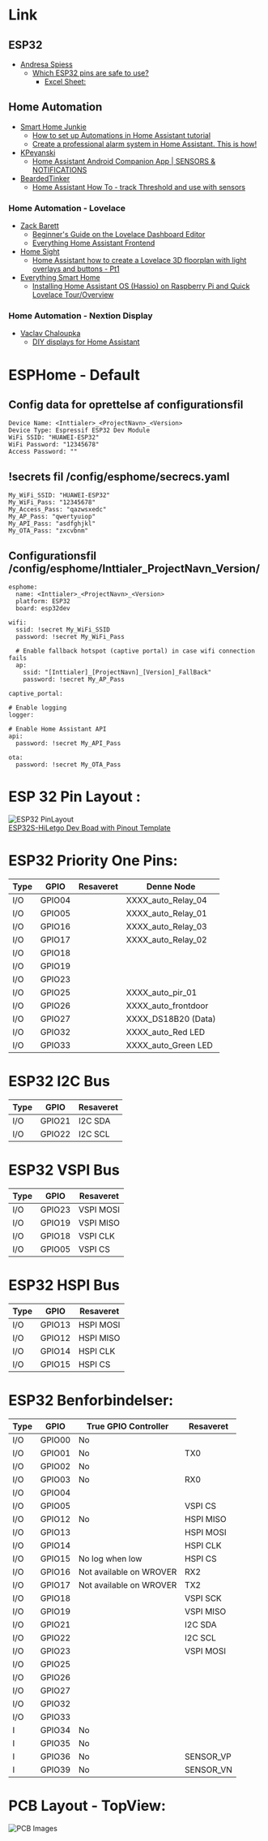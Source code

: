 # Link
## ESP32
* [Andresa Spiess](https://www.youtube.com/c/AndreasSpiess/playlists)
  * [Which ESP32 pins are safe to use?](https://www.youtube.com/watch?v=LY-1DHTxRAk)
    * [Excel Sheet:](https://www.youtube.com/redirect?v=LY-1DHTxRAk&event=video_description&redir_token=QUFFLUhqbDg0S3ZSNW1mSmFqSURKVy1JVHNIbmlDMzY3QXxBQ3Jtc0ttNzNkdlN0YVBKVjg2YURZNl9TR2h6SWgwbExaS0RjVTNsWnZELWFEZHVfNHRMZ2xDU25lSDZnVVdYN0xvYl8yMTZ1eG1fak1WSmFHdHNDUDg2WjNIMk5BY3dqQVFlOHJhOHByaExVTkhnZEpuRVV1NA%3D%3D&q=https%3A%2F%2Fdrive.google.com%2Ffile%2Fd%2F1gbKM7DA7PI7s1-ne_VomcjOrb0bE2TPZ%2Fview%3Fusp%3Dsharing)

## Home Automation
* [Smart Home Junkie](https://www.youtube.com/c/smarthomejunkie/playlists)
  * [How to set up Automations in Home Assistant tutorial](https://www.youtube.com/watch?v=KXTs5_x_T5c)
  * [Create a professional alarm system in Home Assistant. This is how!](https://www.youtube.com/watch?v=JPSDAszlII4&list=PLKuGrHcHLKMjYTsVN8IAKPLE21MbqkISO)
* [KPeyanski](https://www.youtube.com/channel/UCiyU6otsAn6v2NbbtM85npg)
  * [Home Assistant Android Companion App | SENSORS & NOTIFICATIONS](https://www.youtube.com/watch?v=pTa-SCWXMSQ&t=436s)
* [BeardedTinker](https://www.youtube.com/channel/UCuqokNoK8ZFNQdXxvlE129g)
  * [Home Assistant How To - track Threshold and use with sensors](https://www.youtube.com/watch?v=49Nv1HqYhqQ)

### Home Automation - Lovelace
* [Zack Barett](https://www.youtube.com/channel/UCXpteV7qpsWi9uUkOeLAhaA)
  * [Beginner's Guide on the Lovelace Dashboard Editor](https://www.youtube.com/watch?v=21dAWsKUimc)
  * [Everything Home Assistant Frontend](https://www.youtube.com/watch?v=8E3A90Xv7vA&list=PLs3GdbE8i1fRElfRyuaIRkyOsuBqYWrBA)
* [Home Sight](https://www.youtube.com/channel/UCT4bjO68FpyOsVoQAe45MGQ)
  * [Home Assistant how to create a Lovelace 3D floorplan with light overlays and buttons - Pt1](https://www.youtube.com/watch?v=xGIH6MlbRn0)
* [ Everything Smart Home](https://www.youtube.com/channel/UCrVLgIniVg6jW38uVqDRIiQ)
  * [Installing Home Assistant OS (Hassio) on Raspberry Pi and Quick Lovelace Tour/Overview](https://www.youtube.com/watch?v=SHg6fa0x7OA)
### Home Automation - Nextion Display
* [Vaclav Chaloupka](https://www.youtube.com/channel/UCA5DCnztFFHgdEettFHZ2Kw)
  * [DIY displays for Home Assistant](https://www.youtube.com/watch?v=_u1sOCfyghY)

# ESPHome - Default
## Config data for oprettelse af configurationsfil
```
Device Name: <Inttialer>_<ProjectNavn>_<Version>
Device Type: Espressif ESP32 Dev Module
WiFi SSID: "HUAWEI-ESP32"
WiFi Password: "12345678"
Access Password: ""
```
## !secrets fil /config/esphome/secrecs.yaml
```
My_WiFi_SSID: "HUAWEI-ESP32"
My_WiFi_Pass: "12345678"
My_Access_Pass: "qazwsxedc"
My_AP_Pass: "qwertyuiop"
My_API_Pass: "asdfghjkl"
My_OTA_Pass: "zxcvbnm"
```
## Configurationsfil /config/esphome/Inttialer_ProjectNavn_Version/
```
esphome:
  name: <Inttialer>_<ProjectNavn>_<Version>
  platform: ESP32
  board: esp32dev

wifi:
  ssid: !secret My_WiFi_SSID
  password: !secret My_WiFi_Pass

  # Enable fallback hotspot (captive portal) in case wifi connection fails
  ap:
    ssid: "[Inttialer]_[ProjectNavn]_[Version]_FallBack"
    password: !secret My_AP_Pass

captive_portal:

# Enable logging
logger:

# Enable Home Assistant API
api:
  password: !secret My_API_Pass

ota:
  password: !secret My_OTA_Pass
```

# ESP 32 Pin Layout :
![ESP32 PinLayout](/Images/ESP32S-HiLetgo_1377x724.png)  
[ESP32S-HiLetgo Dev Boad with Pinout Template](https://forum.fritzing.org/t/esp32s-hiletgo-dev-boad-with-pinout-template/5357)  

# ESP32 Priority One Pins:
| Type | GPIO   | Resaveret | Denne Node          |
| ---  | ---    | ----      | -----               |
| I/O  | GPIO04 |           | XXXX_auto_Relay_04  |
| I/O  | GPIO05 |           | XXXX_auto_Relay_01  | 
| I/O  | GPIO16 |           | XXXX_auto_Relay_03  |
| I/O  | GPIO17 |           | XXXX_auto_Relay_02  |
| I/O  | GPIO18 |           |                     |
| I/O  | GPIO19 |           |                     |
| I/O  | GPIO23 |           |                     |
| I/O  | GPIO25 |           | XXXX_auto_pir_01    |
| I/O  | GPIO26 |           | XXXX_auto_frontdoor |
| I/O  | GPIO27 |           | XXXX_DS18B20 (Data) |
| I/O  | GPIO32 |           | XXXX_auto_Red LED   |
| I/O  | GPIO33 |           | XXXX_auto_Green LED |

# ESP32 I2C Bus
| Type | GPIO   | Resaveret | 
| ---  | ---    | ----      | 
| I/O  | GPIO21 | I2C SDA   | 
| I/O  | GPIO22 | I2C SCL   | 

# ESP32 VSPI Bus
| Type | GPIO   | Resaveret | 
| ---  | ---    | ----      | 
| I/O  | GPIO23 | VSPI MOSI | 
| I/O  | GPIO19 | VSPI MISO | 
| I/O  | GPIO18 | VSPI CLK  | 
| I/O  | GPIO05 | VSPI CS   | 

# ESP32 HSPI Bus
| Type | GPIO   | Resaveret |
| ---  | ---    | ----      |
| I/O  | GPIO13 | HSPI MOSI |
| I/O  | GPIO12 | HSPI MISO |
| I/O  | GPIO14 | HSPI CLK  |
| I/O  | GPIO15 | HSPI CS   |


# ESP32 Benforbindelser:
| Type | GPIO   | True GPIO Controller    | Resaveret | 
| ---  | ---    | -----                   | ----      | 
| I/O  | GPIO00 | No                      |           | 
| I/O  | GPIO01 | No                      | TX0       | 
| I/O  | GPIO02 | No                      |           | 
| I/O  | GPIO03 | No                      | RX0       | 
| I/O  | GPIO04 |                         |           | 
| I/O  | GPIO05 |                         | VSPI CS   | 
| I/O  | GPIO12 | No                      | HSPI MISO | 
| I/O  | GPIO13 |                         | HSPI MOSI | 
| I/O  | GPIO14 |                         | HSPI CLK  | 
| I/O  | GPIO15 | No log when low         | HSPI CS   | 
| I/O  | GPIO16 | Not available on WROVER | RX2       | 
| I/O  | GPIO17 | Not available on WROVER | TX2       | 
| I/O  | GPIO18 |                         | VSPI SCK  | 
| I/O  | GPIO19 |                         | VSPI MISO | 
| I/O  | GPIO21 |                         | I2C SDA   | 
| I/O  | GPIO22 |                         | I2C SCL   | 
| I/O  | GPIO23 |                         | VSPI MOSI | 
| I/O  | GPIO25 |                         |           | 
| I/O  | GPIO26 |                         |           | 
| I/O  | GPIO27 |                         |           | 
| I/O  | GPIO32 |                         |           | 
| I/O  | GPIO33 |                         |           | 
| I    | GPIO34 | No                      |           | 
| I    | GPIO35 | No                      |           | 
| I    | GPIO36 | No                      | SENSOR_VP | 
| I    | GPIO39 | No                      | SENSOR_VN | 

# PCB Layout - TopView:
![PCB Images](/Fritzing/ESP32_PCB_A_002_b_bb.png)
